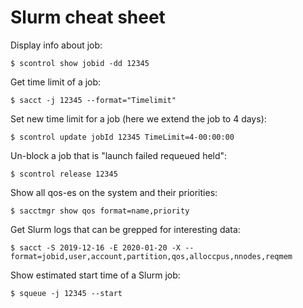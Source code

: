 

# Slurm cheat sheet

Display info about job:
```
$ scontrol show jobid -dd 12345
```

Get time limit of a job:
```
$ sacct -j 12345 --format="Timelimit"
```

Set new time limit for a job (here we extend the job to 4 days):
```
$ scontrol update jobId 12345 TimeLimit=4-00:00:00
```

Un-block a job that is "launch failed requeued held":
```
$ scontrol release 12345
```

Show all qos-es on the system and their priorities:
```
$ sacctmgr show qos format=name,priority
```

Get Slurm logs that can be grepped for interesting data:
```
$ sacct -S 2019-12-16 -E 2020-01-20 -X --format=jobid,user,account,partition,qos,alloccpus,nnodes,reqmem
```

Show estimated start time of a Slurm job:
```
$ squeue -j 12345 --start
```
